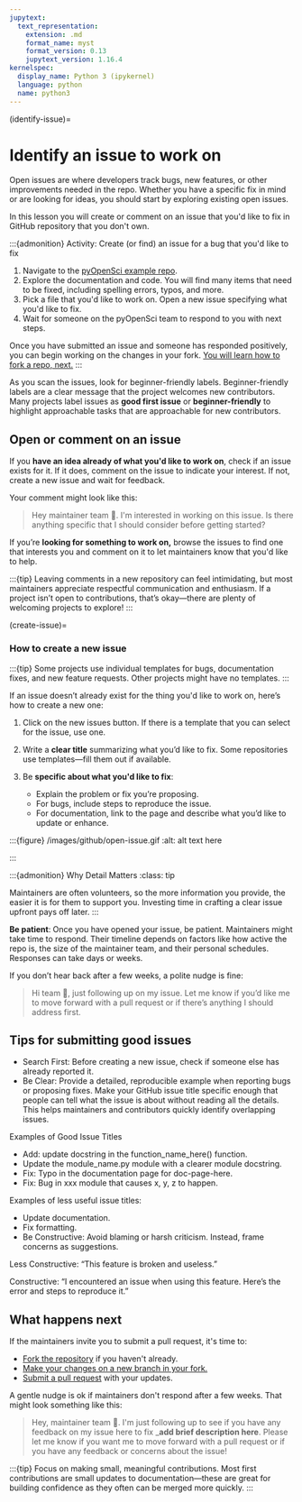 ```yaml
---
jupytext:
  text_representation:
    extension: .md
    format_name: myst
    format_version: 0.13
    jupytext_version: 1.16.4
kernelspec:
  display_name: Python 3 (ipykernel)
  language: python
  name: python3
---
```


(identify-issue)=
# Identify an issue to work on 

Open issues are where developers track bugs, new features, or other improvements needed in the repo. Whether you have a specific fix in mind or are looking for ideas, you should start by exploring existing open issues.

In this lesson you will create or comment on an issue that you'd like to fix in GitHub repository that you don't own. 

:::{admonition} Activity: Create (or find) an issue for a bug that you'd like to fix 

1. Navigate to the [pyOpenSci example repo](https://github.com/pyOpenSci/pyos-demo-package-contribute). 
2. Explore the documentation and code. You will find many items that need to be fixed, including spelling errors, typos, and more.
3. Pick a file that you'd like to work on. Open a new issue specifying what you'd like to fix.
4. Wait for someone on the pyOpenSci team to respond to you with next steps. 

Once you have submitted an issue and someone has responded positively, you can begin working on the changes in your fork. [You will learn how to fork a repo, next.](fork-repo)
:::

As you scan the issues, look for beginner-friendly labels. Beginner-friendly labels are a clear message that the project welcomes new contributors. Many projects label issues as **good first issue** or **beginner-friendly** to highlight approachable tasks that are approachable for new contributors.

## Open or comment on an issue
  
If you **have an idea already of what you'd like to work on**, check if an issue exists for it. If it does, comment on the issue to indicate your interest. If not, create a new issue and wait for feedback.

Your comment might look like this:

> Hey maintainer team 👋. I'm interested in working on this issue. Is there anything specific that I should consider before getting started?

If you’re **looking for something to work on,** browse the issues to find one that interests you and comment on it to let maintainers know that you'd like to help. 

:::{tip}
Leaving comments in a new repository can feel intimidating, but most maintainers appreciate respectful communication and enthusiasm. If a project isn’t open to contributions, that’s okay—there are plenty of welcoming projects to explore!
:::

(create-issue)=
### How to create a new issue

:::{tip}
Some projects use individual templates for bugs, documentation fixes, and new feature requests. Other projects might have no templates.
:::

If an issue doesn’t already exist for the thing you'd like to work on, here’s how to create a new one: 

1. Click on the new issues button. If there is a template that you can select for the issue, use one.

1. Write a **clear title** summarizing what you’d like to fix. Some repositories use templates—fill them out if available.
1. Be **specific about what you'd like to fix**:
   * Explain the problem or fix you’re proposing.
   * For bugs, include steps to reproduce the issue.
   * For documentation, link to the page and describe what you’d like to update or enhance.



:::{figure} /images/github/open-issue.gif
:alt: alt text here

:::

:::{admonition} Why Detail Matters
:class: tip

Maintainers are often volunteers, so the more information you provide, the easier it is for them to support you. Investing time in crafting a clear issue upfront pays off later.
:::

**Be patient**: Once you have opened your issue, be patient. Maintainers might take time to respond. Their timeline depends on factors like how active the repo is, the size of the maintainer team, and their personal schedules. Responses can take days or weeks.

If you don’t hear back after a few weeks, a polite nudge is fine:

> Hi team 👋, just following up on my issue. Let me know if you’d like me to move forward with a pull request or if there’s anything I should address first.


## Tips for submitting good issues

* Search First: Before creating a new issue, check if someone else has already reported it.
* Be Clear: Provide a detailed, reproducible example when reporting bugs or proposing fixes. Make your GitHub issue title specific enough that people can tell what the issue is about without reading all the details. This helps maintainers and contributors quickly identify overlapping issues.

Examples of Good Issue Titles

* Add: update docstring in the function_name_here() function.
* Update the module_name.py module with a clearer module docstring.
* Fix: Typo in the documentation page for doc-page-here.
* Fix: Bug in xxx module that causes x, y, z to happen.

Examples of less useful issue titles:
* Update documentation.
* Fix formatting.
* Be Constructive: Avoid blaming or harsh criticism. Instead, frame concerns as suggestions.
    
Less Constructive: “This feature is broken and useless.”

Constructive: “I encountered an issue when using this feature. Here’s the error and steps to reproduce it.”

## What happens next

If the maintainers invite you to submit a pull request, it's time to:

* [Fork the repository](fork-repo) if you haven't already.
* [Make your changes on a new branch in your fork.](4-edit-commit-files)
* [Submit a pull request](5-pull-request) with your updates. 

A gentle nudge is ok if maintainers don't respond after a few weeks. That might look something like this:

> Hey, maintainer team 👋. I'm just following up to see if you have any feedback on my issue here to fix ___add brief description here__. Please let me know if you want me to move forward with a pull request or if you have any feedback or concerns about the issue!



:::{tip}
Focus on making small, meaningful contributions. Most first contributions are small updates to documentation—these are great for building confidence as they often can be merged more quickly.
:::
